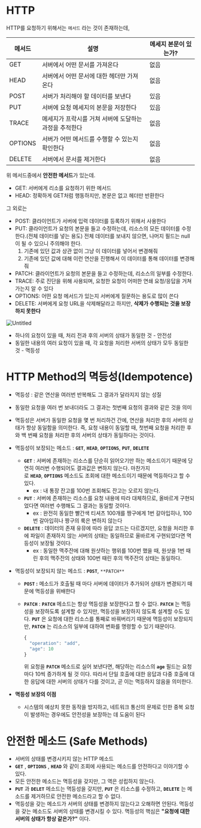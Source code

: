 # HTTP

HTTP를 요청하기 위해서는 `메서드` 라는 것이 존재하는데,

| 메서드 | 설명 | 메세지 본문이 있는가? |
| --- | --- | --- |
| GET | 서버에서 어떤 문서를 가져온다 | 없음 |
| HEAD | 서버에서 어떤 문서에 대한 헤더만 가져온다 | 없음 |
| POST | 서버가 처리해야 할 데이터를 보낸다 | 있음 |
| PUT | 서버에 요청 메세지의 본문을 저장한다 | 있음 |
| TRACE | 메세지가 프락시를 거쳐 서버에 도달하는 과정을 추적한다 | 없음 |
| OPTIONS | 서버가 어떤 메서드를 수행할 수 있는지 확인한다 | 없음 |
| DELETE | 서버에서 문서를 제거한다 | 없음 |

위 메서드중에서 **안전한 메서드**가 있는데.

- GET: 서버에게 리소를 요청하기 위한 메서드
- HEAD: 정확하게 GET처럼 행동하지만, 본문은 없고 헤더만 반환한다

그 외로는

- POST: 클라이언트가 서버에 입력 데이터를 등록하기 위해서 사용한다
- PUT: 클라이언트가 요청의 본문을 들고 수정하는데, 리소스의 모든 데이터를 수정한다.(전체 데이터를 넣는 용도) 전체 데이터를 보내지 않으면, 나머지 필드는 null이 될 수 있으니 주의해야 한다.
    1. 기존에 있던 값과 상관 없이 그냥 이 데이터를 넣어서 변경해줘
    2. 기존에 있던 값에 대해 이런 연산을 진행해서 이 데이터를 통해 데이터를 변경해줘
- PATCH: 클라이언트가 요청의 본문을 들고 수정하는데, 리소스의 일부를 수정한다.
- TRACE: 주로 진단을 위해 사용되며, 요청한 요청이 어떠한 연쇄 요청/응답을 거쳐가는지 알 수 있다
- OPTIONS: 어떤 요청 메서드가 있는지 서버에게 질문하는 용도로 많이 쓴다
- DELETE: 서버에게 요청 URL을 삭제해달라고 하지만, **삭제가 수행되는 것을 보장하지 못한다**

![Untitled](https://s3-us-west-2.amazonaws.com/secure.notion-static.com/737ee221-99af-4e32-a245-feb1279aa748/Untitled.png)

- 하나의 요청이 있을 때, 처리 전과 후의 서버의 상태가 동일한 것 - 안전성
- 동일한 내용의 여러 요청이 있을 때, 각 요청을 처리한 서버의 상태가 모두 동일한 것 - 멱등성

# HTTP Method의 멱등성(Idempotence)

- 멱등성 : 같은 연산을 여러번 반복해도 그 결과가 달라지지 않는 성질
- 동일한 요청을 여러 번 보내더라도 그 결과는 첫번째 요청의 결과와 같은 것을 의미
- 멱등성은 서버가 동일한 요청을 몇 번 처리하건 간에, 연산을 처리한 후의 서버의 상태가 항상 동일함을 의미한다. 즉, 요청 내용이 동일할 때, 첫번째 요청을 처리한 후와 백 번째 요청을 처리한 후의 서버의 상태가 동일하다는 것이다.
- 멱등성이 보장되는 메소드 : **`GET`**, **`HEAD`**, **`OPTIONS`**, **`PUT`**, **`DELETE`**
    - **`GET`** : 서버에 존재하는 리소스를 단순히 읽어오기만 하는 메소드이기 때문에 당연히 여러번 수행되어도 결과값은 변하지 않는다. 마찬가지로 **`HEAD`**, **`OPTIONS`** 메소드도 조회에 대한 메소드이기 때문에 멱등하다고 할 수 있다.
        - ex : 내 통장 잔고를 100번 조회해도 잔고는 오르지 않는다.
    - **`PUT`** : 서버에 존재하는 리소스를 요청 내용에 따라 대체하므로, 올바르게 구현되었다면 여러번 수행해도 그 결과는 동일할 것이다.
        - ex : 완전히 동일한 빨간색 티셔츠 100개를 짱구에게 1번 갈아입히나, 100번 갈아입히나 짱구의 룩은 변하지 않는다
    - **`DELETE`** : 데이터의 존재 유뮤에 따라 응답 코드는 다르겠지만, 요청을 처리한 후에 파일이 존재하지 않는 서버의 상태는 동일하므로 올바르게 구현되었다면 멱등성이 보장될 것이다.
        - ex : 동일한 맥주잔에 대해 원샷하는 행위를 100번 했을 때, 원샷을 1번 때린 후의 맥주잔의 상태와 100번 때린 후의 맥주잔의 상태는 동일하다.
- 멱등성이 보장되지 않는 메소드 : **`POST`**, `**PATCH**`
    - **`POST` :** 메소드가 호출될 때 마다 서버에 데이터가 추가되어 상태가 변경되기 때문에 멱등성을 위배한다
    - **`PATCH`** : **`PATCH`** 메소드는 항상 멱등성을 보장한다고 할 수 없다. **`PATCH`** 는 멱등성을 보장하도록 설계할 수 있지만, 멱등성을 보장하지 않도록 설계할 수도 있다. **`PUT`** 은 요청에 대한 리소스를 통째로 바꿔버리기 때문에 멱등성이 보장되지만, **`PATCH`** 는 리소스의 일부에 대하여 변화를 명령할 수 있기 때문이다.
        
        ```jsx
        {
          "operation": "add",
          "age": 10
        }
        ```
        
        위 요청을 **`PATCH`** 메소드로 실어 보낸다면, 해당하는 리소스의 **`age`** 필드는 요청마다 10씩 증가하게 될 것 이다. 따라서 단일 호출에 대한 응답과 다중 호출에 대한 응답에 대한 서버의 상태가 다를 것이고, 곧 이는 멱등하지 않음을 의미한다.
        
- **멱등성 보장의 이점**
    - 시스템의 예상치 못한 동작을 방지하고, 네트워크 통신의 문제로 인한 중복 요청이 발생하는 경우에도 안전성을 보장하는 데 도움이 된다

# **안전한 메소드 (Safe Methods)**

- 서버의 상태를 변경시키지 않는 HTTP 메소드
- **`GET`** , **`OPTIONS`** , **`HEAD`** 와 같이 조회에 사용되는 메소드를 안전하다고 이야기할 수 있다.
- 모든 안전한 메소드는 멱등성을 갖지만, 그 역은 성립하지 않는다.
- **`PUT`** 과 **`DELET`** 메소드는 멱등성을 갖지만, **`PUT`** 은 리소스를 수정하고, **`DELETE`** 는 메소드를 제거하므로 안전한 메소드라고 할 수 없다.
- 멱등성을 갖는 메소드가 서버의 상태를 변경하지 않는다고 오해하면 안된다. 멱등성을 갖는 메소드도 서버의 상태를 변경시킬 수 있다. 멱등성의 핵심은 **"요청에 대한 서버의 상태가 항상 같은가?"** 이다.
